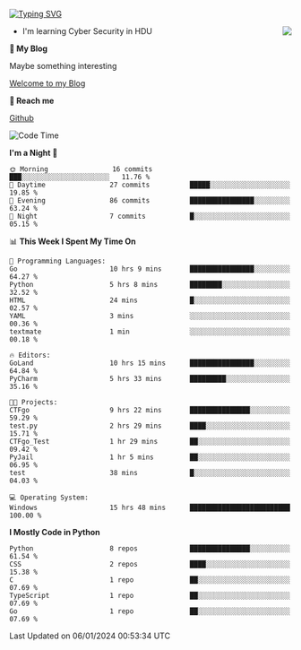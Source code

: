 [![Typing SVG](https://readme-typing-svg.herokuapp.com?font=Fira+Code&pause=1000&random=false&width=450&height=60&lines=Hello+%F0%9F%91%8B%F0%9F%8F%BB;I'm+JBNRZ)](https://git.io/typing-svg)

<a href="#">
  <img align="right" src="https://github-readme-stats.vercel.app/api?username=JBNRZ&show_icons=true&bg_color=15,f2f7fd,E0EAFC" />
</a>

- I'm learning Cyber Security in HDU

 **🌱 My Blog**

Maybe something interesting

[Welcome to my Blog](https://jbnrz.com.cn/)

 **💬 Reach me** 

[Github](https://github.com/JBNRZ)


<!--START_SECTION:waka-->
![Code Time](http://img.shields.io/badge/Code%20Time-257%20hrs%2021%20mins-blue)

**I'm a Night 🦉** 

```text
🌞 Morning                16 commits          ███░░░░░░░░░░░░░░░░░░░░░░   11.76 % 
🌆 Daytime                27 commits          █████░░░░░░░░░░░░░░░░░░░░   19.85 % 
🌃 Evening                86 commits          ████████████████░░░░░░░░░   63.24 % 
🌙 Night                  7 commits           █░░░░░░░░░░░░░░░░░░░░░░░░   05.15 % 
```


📊 **This Week I Spent My Time On** 

```text
💬 Programming Languages: 
Go                       10 hrs 9 mins       ████████████████░░░░░░░░░   64.27 % 
Python                   5 hrs 8 mins        ████████░░░░░░░░░░░░░░░░░   32.52 % 
HTML                     24 mins             █░░░░░░░░░░░░░░░░░░░░░░░░   02.57 % 
YAML                     3 mins              ░░░░░░░░░░░░░░░░░░░░░░░░░   00.36 % 
textmate                 1 min               ░░░░░░░░░░░░░░░░░░░░░░░░░   00.18 % 

🔥 Editors: 
GoLand                   10 hrs 15 mins      ████████████████░░░░░░░░░   64.84 % 
PyCharm                  5 hrs 33 mins       █████████░░░░░░░░░░░░░░░░   35.16 % 

🐱‍💻 Projects: 
CTFgo                    9 hrs 22 mins       ███████████████░░░░░░░░░░   59.29 % 
test.py                  2 hrs 29 mins       ████░░░░░░░░░░░░░░░░░░░░░   15.71 % 
CTFgo_Test               1 hr 29 mins        ██░░░░░░░░░░░░░░░░░░░░░░░   09.42 % 
PyJail                   1 hr 5 mins         ██░░░░░░░░░░░░░░░░░░░░░░░   06.95 % 
test                     38 mins             █░░░░░░░░░░░░░░░░░░░░░░░░   04.03 % 

💻 Operating System: 
Windows                  15 hrs 48 mins      █████████████████████████   100.00 % 
```

**I Mostly Code in Python** 

```text
Python                   8 repos             ███████████████░░░░░░░░░░   61.54 % 
CSS                      2 repos             ████░░░░░░░░░░░░░░░░░░░░░   15.38 % 
C                        1 repo              ██░░░░░░░░░░░░░░░░░░░░░░░   07.69 % 
TypeScript               1 repo              ██░░░░░░░░░░░░░░░░░░░░░░░   07.69 % 
Go                       1 repo              ██░░░░░░░░░░░░░░░░░░░░░░░   07.69 % 
```




 Last Updated on 06/01/2024 00:53:34 UTC
<!--END_SECTION:waka-->
